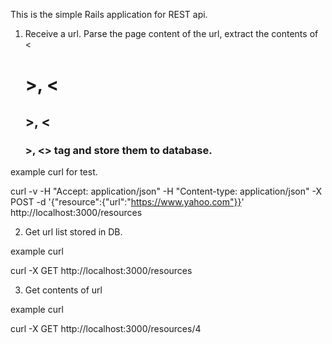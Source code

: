 This is the simple Rails application for REST api.


1) Receive a url.
Parse the page content of the url, extract the contents of <<h1>>, <<h2>>, <<h3>>, <<a>> tag and store them to database.

example curl for test.

curl -v -H "Accept: application/json" -H "Content-type: application/json" -X POST -d '{"resource":{"url":"https://www.yahoo.com"}}'  http://localhost:3000/resources


2) Get url list stored in DB.

example curl

curl -X GET http://localhost:3000/resources


3) Get contents of url

example curl

curl -X GET http://localhost:3000/resources/4
